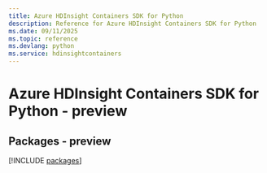 ```yaml
---
title: Azure HDInsight Containers SDK for Python
description: Reference for Azure HDInsight Containers SDK for Python
ms.date: 09/11/2025
ms.topic: reference
ms.devlang: python
ms.service: hdinsightcontainers
---
```

# Azure HDInsight Containers SDK for Python - preview
## Packages - preview
[!INCLUDE [packages](hdinsight-containers-index.md)]